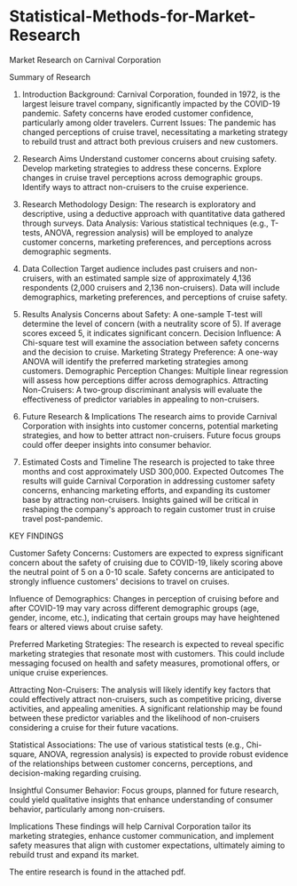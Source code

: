 # Statistical-Methods-for-Market-Research

Market Research on Carnival Corporation

Summary of Research

1. Introduction
Background: Carnival Corporation, founded in 1972, is the largest leisure travel company, significantly impacted by the COVID-19 pandemic. Safety concerns have eroded customer confidence, particularly among older travelers.
Current Issues: The pandemic has changed perceptions of cruise travel, necessitating a marketing strategy to rebuild trust and attract both previous cruisers and new customers.

2. Research Aims
Understand customer concerns about cruising safety.
Develop marketing strategies to address these concerns.
Explore changes in cruise travel perceptions across demographic groups.
Identify ways to attract non-cruisers to the cruise experience.

3. Research Methodology
Design: The research is exploratory and descriptive, using a deductive approach with quantitative data gathered through surveys.
Data Analysis: Various statistical techniques (e.g., T-tests, ANOVA, regression analysis) will be employed to analyze customer concerns, marketing preferences, and perceptions across demographic segments.

4. Data Collection
Target audience includes past cruisers and non-cruisers, with an estimated sample size of approximately 4,136 respondents (2,000 cruisers and 2,136 non-cruisers).
Data will include demographics, marketing preferences, and perceptions of cruise safety.

5. Results Analysis
Concerns about Safety: A one-sample T-test will determine the level of concern (with a neutrality score of 5). If average scores exceed 5, it indicates significant concern.
Decision Influence: A Chi-square test will examine the association between safety concerns and the decision to cruise.
Marketing Strategy Preference: A one-way ANOVA will identify the preferred marketing strategies among customers.
Demographic Perception Changes: Multiple linear regression will assess how perceptions differ across demographics.
Attracting Non-Cruisers: A two-group discriminant analysis will evaluate the effectiveness of predictor variables in appealing to non-cruisers.

6. Future Research & Implications
The research aims to provide Carnival Corporation with insights into customer concerns, potential marketing strategies, and how to better attract non-cruisers. Future focus groups could offer deeper insights into consumer behavior.

7. Estimated Costs and Timeline
The research is projected to take three months and cost approximately USD 300,000.
Expected Outcomes
The results will guide Carnival Corporation in addressing customer safety concerns, enhancing marketing efforts, and expanding its customer base by attracting non-cruisers. Insights gained will be critical in reshaping the company's approach to regain customer trust in cruise travel post-pandemic.

KEY FINDINGS

Customer Safety Concerns:
Customers are expected to express significant concern about the safety of cruising due to COVID-19, likely scoring above the neutral point of 5 on a 0-10 scale.
Safety concerns are anticipated to strongly influence customers' decisions to travel on cruises.

Influence of Demographics:
Changes in perception of cruising before and after COVID-19 may vary across different demographic groups (age, gender, income, etc.), indicating that certain groups may have heightened fears or altered views about cruise safety.

Preferred Marketing Strategies:
The research is expected to reveal specific marketing strategies that resonate most with customers. This could include messaging focused on health and safety measures, promotional offers, or unique cruise experiences.

Attracting Non-Cruisers:
The analysis will likely identify key factors that could effectively attract non-cruisers, such as competitive pricing, diverse activities, and appealing amenities.
A significant relationship may be found between these predictor variables and the likelihood of non-cruisers considering a cruise for their future vacations.

Statistical Associations:
The use of various statistical tests (e.g., Chi-square, ANOVA, regression analysis) is expected to provide robust evidence of the relationships between customer concerns, perceptions, and decision-making regarding cruising.

Insightful Consumer Behavior:
Focus groups, planned for future research, could yield qualitative insights that enhance understanding of consumer behavior, particularly among non-cruisers.

Implications
These findings will help Carnival Corporation tailor its marketing strategies, enhance customer communication, and implement safety measures that align with customer expectations, ultimately aiming to rebuild trust and expand its market.

The entire research is found in the attached pdf.

